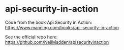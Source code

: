 # api-security-in-action
Code from the book Api Security in Action: https://www.manning.com/books/api-security-in-action

See the official repo here: https://github.com/NeilMadden/apisecurityinaction
